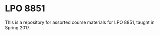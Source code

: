 # LPO 8851

This is a repository for assorted course materials for LPO 8851, taught in Spring 2017.
